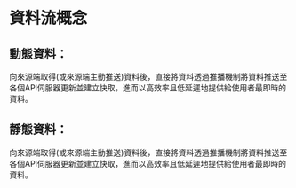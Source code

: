 # 資料流概念

## 動態資料：

向來源端取得\(或來源端主動推送\)資料後，直接將資料透過推播機制將資料推送至各個API伺服器更新並建立快取，進而以高效率且低延遲地提供給使用者最即時的資料。

## 靜態資料：

向來源端取得\(或來源端主動推送\)資料後，直接將資料透過推播機制將資料推送至各個API伺服器更新並建立快取，進而以高效率且低延遲地提供給使用者最即時的資料。







